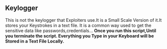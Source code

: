<h2>Keylogger</h2>
<p>This is not the keylogger that Exploiters use.It is a Small Scale Version of it.It stores your Keystrokes in a text file.
  It is a common way used to get the sensitive data like passwords,credentials...
  <b>Once you run this script,Until you terminate the script.
  Everything you Type in your Keyboard will be Stored in a Text File Locally.</b>
</p>
